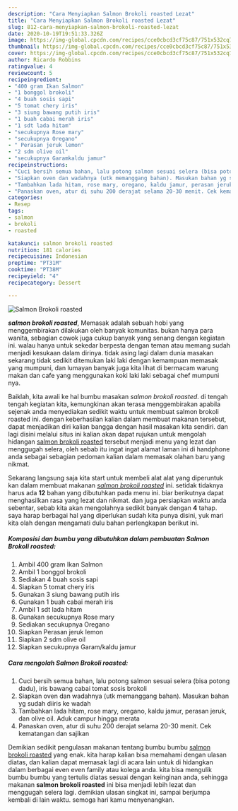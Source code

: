 ```yaml
---
description: "Cara Menyiapkan Salmon Brokoli roasted Lezat"
title: "Cara Menyiapkan Salmon Brokoli roasted Lezat"
slug: 812-cara-menyiapkan-salmon-brokoli-roasted-lezat
date: 2020-10-19T19:51:33.326Z
image: https://img-global.cpcdn.com/recipes/cce0cbcd3cf75c87/751x532cq70/salmon-brokoli-roasted-foto-resep-utama.jpg
thumbnail: https://img-global.cpcdn.com/recipes/cce0cbcd3cf75c87/751x532cq70/salmon-brokoli-roasted-foto-resep-utama.jpg
cover: https://img-global.cpcdn.com/recipes/cce0cbcd3cf75c87/751x532cq70/salmon-brokoli-roasted-foto-resep-utama.jpg
author: Ricardo Robbins
ratingvalue: 4
reviewcount: 5
recipeingredient:
- "400 gram Ikan Salmon"
- "1 bonggol brokoli"
- "4 buah sosis sapi"
- "5 tomat chery iris"
- "3 siung bawang putih iris"
- "1 buah cabai merah iris"
- "1 sdt lada hitam"
- "secukupnya Rose mary"
- "secukupnya Oregano"
- " Perasan jeruk lemon"
- "2 sdm olive oil"
- "secukupnya Garamkaldu jamur"
recipeinstructions:
- "Cuci bersih semua bahan, lalu potong salmon sesuai selera (bisa potong dadu), iris bawang cabai tomat sosis brokoli"
- "Siapkan oven dan wadahnya (utk memanggang bahan). Masukan bahan yg sudah diiris ke wadah"
- "Tambahkan lada hitam, rose mary, oregano, kaldu jamur, perasan jeruk, dan olive oil. Aduk campur hingga merata"
- "Panaskan oven, atur di suhu 200 derajat selama 20-30 menit. Cek kematangan dan sajikan"
categories:
- Resep
tags:
- salmon
- brokoli
- roasted

katakunci: salmon brokoli roasted 
nutrition: 181 calories
recipecuisine: Indonesian
preptime: "PT31M"
cooktime: "PT38M"
recipeyield: "4"
recipecategory: Dessert

---
```



![Salmon Brokoli roasted](https://img-global.cpcdn.com/recipes/cce0cbcd3cf75c87/751x532cq70/salmon-brokoli-roasted-foto-resep-utama.jpg)

<b><i>salmon brokoli roasted</i></b>, Memasak adalah sebuah hobi yang menggembirakan dilakukan oleh banyak komunitas. bukan hanya para wanita, sebagian cowok juga cukup banyak yang senang dengan kegiatan ini. walau hanya untuk sekedar berpesta dengan teman atau memang sudah menjadi kesukaan dalam dirinya. tidak asing lagi dalam dunia masakan sekarang tidak sedikit ditemukan laki laki dengan kemampuan memasak yang mumpuni, dan lumayan banyak juga kita lihat di bermacam warung makan dan cafe yang menggunakan koki laki laki sebagai chef mumpuni nya.



Baiklah, kita awali ke hal bumbu masakan <i>salmon brokoli roasted</i>. di tengah tengah kegiatan kita, kemungkinan akan terasa menggembirakan apabila sejenak anda menyediakan sedikit waktu untuk membuat salmon brokoli roasted ini. dengan keberhasilan kalian dalam membuat makanan tersebut, dapat menjadikan diri kalian bangga dengan hasil masakan kita sendiri. dan lagi disini melalui situs ini kalian akan dapat rujukan untuk mengolah hidangan <u>salmon brokoli roasted</u> tersebut menjadi menu yang lezat dan menggugah selera, oleh sebab itu ingat ingat alamat laman ini di handphone anda sebagai sebagian pedoman kalian dalam memasak olahan baru yang nikmat.


Sekarang langsung saja kita start untuk membeli alat alat yang diperuntuk kan dalam membuat makanan <u><i>salmon brokoli roasted</i></u> ini. setidak tidaknya harus ada <b>12</b> bahan yang dibutuhkan pada menu ini. biar berikutnya dapat menghasilkan rasa yang lezat dan nikmat. dan juga persiapkan waktu anda sebentar, sebab kita akan mengolahnya sedikit banyak dengan <b>4</b> tahap. saya harap berbagai hal yang diperlukan sudah kita punya disini, yuk mari kita olah dengan mengamati dulu bahan perlengkapan berikut ini.

<!--inarticleads1-->

##### Komposisi dan bumbu yang dibutuhkan dalam pembuatan Salmon Brokoli roasted:

1. Ambil 400 gram Ikan Salmon
1. Ambil 1 bonggol brokoli
1. Sediakan 4 buah sosis sapi
1. Siapkan 5 tomat chery iris
1. Gunakan 3 siung bawang putih iris
1. Gunakan 1 buah cabai merah iris
1. Ambil 1 sdt lada hitam
1. Gunakan secukupnya Rose mary
1. Sediakan secukupnya Oregano
1. Siapkan  Perasan jeruk lemon
1. Siapkan 2 sdm olive oil
1. Siapkan secukupnya Garam/kaldu jamur




<!--inarticleads2-->

##### Cara mengolah Salmon Brokoli roasted:

1. Cuci bersih semua bahan, lalu potong salmon sesuai selera (bisa potong dadu), iris bawang cabai tomat sosis brokoli
1. Siapkan oven dan wadahnya (utk memanggang bahan). Masukan bahan yg sudah diiris ke wadah
1. Tambahkan lada hitam, rose mary, oregano, kaldu jamur, perasan jeruk, dan olive oil. Aduk campur hingga merata
1. Panaskan oven, atur di suhu 200 derajat selama 20-30 menit. Cek kematangan dan sajikan




Demikian sedikit pengulasan makanan tentang bumbu bumbu <u>salmon brokoli roasted</u> yang enak. kita harap kalian bisa memahami dengan ulasan diatas, dan kalian dapat memasak lagi di acara lain untuk di hidangkan dalam berbagai even even family atau kolega anda. kita bisa mengulik bumbu bumbu yang tertulis diatas sesuai dengan keinginan anda, sehingga makanan <b>salmon brokoli roasted</b> ini bisa menjadi lebih lezat dan menggugah selera lagi. demikian ulasan singkat ini, sampai berjumpa kembali di lain waktu. semoga hari kamu menyenangkan.
